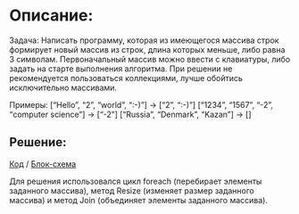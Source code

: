 # Описание:
Задача: Написать программу, которая из имеющегося массива строк формирует новый массив из строк, длина которых меньше, либо равна 3 символам. Первоначальный массив можно ввести с клавиатуры, либо задать на старте выполнения алгоритма. При решении не рекомендуется пользоваться коллекциями, лучше обойтись исключительно массивами.

Примеры:
[“Hello”, “2”, “world”, “:-)”] → [“2”, “:-)”]
[“1234”, “1567”, “-2”, “computer science”] → [“-2”]
[“Russia”, “Denmark”, “Kazan”] → []
 ## Решение:
 [Код](Program.cs) / [Блок-схема](exp.drawio.png)

Для решения использовался цикл foreach (перебирает элементы заданного массива), метод Resize (изменяет размер заданного массива) и метод Join (объединяет элементы заданного массива).
